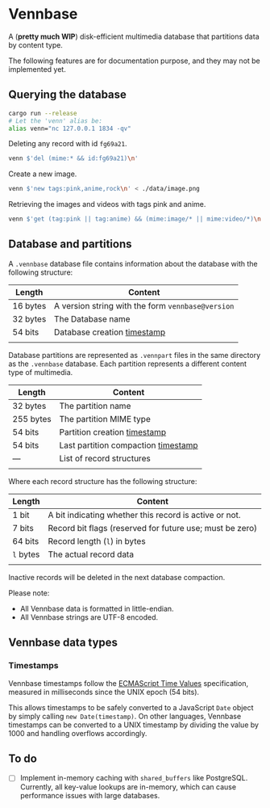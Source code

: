 # Vennbase

A (**pretty much WIP**) disk-efficient multimedia database that partitions data by content type.

The following features are for documentation purpose, and they may not be implemented yet.

## Querying the database

```bash
cargo run --release
# Let the 'venn' alias be:
alias venn="nc 127.0.0.1 1834 -qv"
```

Deleting any record with id `fg69a21`.

```bash
venn $'del (mime:* && id:fg69a21)\n'
```

Create a new image.

```bash
venn $'new tags:pink,anime,rock\n' < ./data/image.png
```

Retrieving the images and videos with tags pink and anime.

```bash
venn $'get (tag:pink || tag:anime) && (mime:image/* || mime:video/*)\n'
```

## Database and partitions

A `.vennbase` database file contains information about the database with the
following structure:

| Length   | Content                                           |
| -------- | ------------------------------------------------- |
| 16 bytes | A version string with the form `vennbase@version` |
| 32 bytes | The Database name                                 |
| 54 bits  | Database creation [timestamp](#timestamps)        |
|          |                                                   |

Database partitions are represented as `.vennpart` files in the same directory as the `.vennbase`
database. Each partition represents a different content type of multimedia.

| Length    | Content                                            |
| --------- | -------------------------------------------------- |
| 32 bytes  | The partition name                                 |
| 255 bytes | The partition MIME type                            |
| 54 bits   | Partition creation [timestamp](#timestamps)        |
| 54 bits   | Last partition compaction [timestamp](#timestamps) |
| —         | List of record structures                          |
|           |                                                    |

Where each record structure has the following structure:

| Length    | Content                                                  |
| --------- | -------------------------------------------------------- |
| 1 bit     | A bit indicating whether this record is active or not.   |
| 7 bits    | Record bit flags (reserved for future use; must be zero) |
| 64 bits   | Record length (`l`) in bytes                             |
| `l` bytes | The actual record data                                   |
|           |                                                          |

Inactive records will be deleted in the next database compaction.

Please note:

- All Vennbase data is formatted in little-endian.
- All Vennbase strings are UTF-8 encoded.

## Vennbase data types

### Timestamps

Vennbase timestamps follow the
[ECMAScript Time Values](https://262.ecma-international.org/5.1/#sec-15.9.1.1)
specification, measured in milliseconds since the UNIX epoch (54 bits).

This allows timestamps to be safely converted to a JavaScript `Date` object by simply
calling `new Date(timestamp)`. On other languages, Vennbase timestamps can be converted
to a UNIX timestamp by dividing the value by 1000 and handling overflows accordingly.

## To do

- [ ] Implement in-memory caching with `shared_buffers` like PostgreSQL. Currently, all
    key-value lookups are in-memory, which can cause performance issues with large
    databases.
